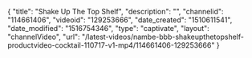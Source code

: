 {
    "title": "Shake Up The Top Shelf",
    "description": "",
    "channelid": "114661406",
    "videoid": "129253666",
    "date_created": "1510611541",
    "date_modified": "1516754346",
    "type": "captivate",
    "layout": "channelVideo",
    "url": "\/latest-videos\/nambe-bbb-shakeupthetopshelf-productvideo-cocktail-110717-v1-mp4\/114661406-129253666"
}